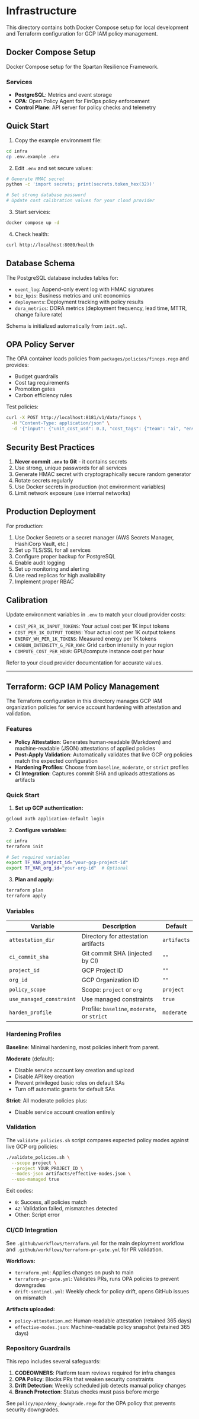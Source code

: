 # Infrastructure

This directory contains both Docker Compose setup for local development and Terraform configuration for GCP IAM policy management.

## Docker Compose Setup

Docker Compose setup for the Spartan Resilience Framework.

### Services

- **PostgreSQL**: Metrics and event storage
- **OPA**: Open Policy Agent for FinOps policy enforcement
- **Control Plane**: API server for policy checks and telemetry

## Quick Start

1. Copy the example environment file:
```bash
cd infra
cp .env.example .env
```

2. Edit `.env` and set secure values:
```bash
# Generate HMAC secret
python -c 'import secrets; print(secrets.token_hex(32))'

# Set strong database password
# Update cost calibration values for your cloud provider
```

3. Start services:
```bash
docker compose up -d
```

4. Check health:
```bash
curl http://localhost:8080/health
```

## Database Schema

The PostgreSQL database includes tables for:

- `event_log`: Append-only event log with HMAC signatures
- `biz_kpis`: Business metrics and unit economics
- `deployments`: Deployment tracking with policy results
- `dora_metrics`: DORA metrics (deployment frequency, lead time, MTTR, change failure rate)

Schema is initialized automatically from `init.sql`.

## OPA Policy Server

The OPA container loads policies from `packages/policies/finops.rego` and provides:

- Budget guardrails
- Cost tag requirements
- Promotion gates
- Carbon efficiency rules

Test policies:
```bash
curl -X POST http://localhost:8181/v1/data/finops \
  -H "Content-Type: application/json" \
  -d '{"input": {"unit_cost_usd": 0.3, "cost_tags": {"team": "ai", "environment": "dev"}}}'
```

## Security Best Practices

1. **Never commit `.env` to Git** - it contains secrets
2. Use strong, unique passwords for all services
3. Generate HMAC secret with cryptographically secure random generator
4. Rotate secrets regularly
5. Use Docker secrets in production (not environment variables)
6. Limit network exposure (use internal networks)

## Production Deployment

For production:

1. Use Docker Secrets or a secret manager (AWS Secrets Manager, HashiCorp Vault, etc.)
2. Set up TLS/SSL for all services
3. Configure proper backup for PostgreSQL
4. Enable audit logging
5. Set up monitoring and alerting
6. Use read replicas for high availability
7. Implement proper RBAC

## Calibration

Update environment variables in `.env` to match your cloud provider costs:

- `COST_PER_1K_INPUT_TOKENS`: Your actual cost per 1K input tokens
- `COST_PER_1K_OUTPUT_TOKENS`: Your actual cost per 1K output tokens
- `ENERGY_WH_PER_1K_TOKENS`: Measured energy per 1K tokens
- `CARBON_INTENSITY_G_PER_KWH`: Grid carbon intensity in your region
- `COMPUTE_COST_PER_HOUR`: GPU/compute instance cost per hour

Refer to your cloud provider documentation for accurate values.

---

## Terraform: GCP IAM Policy Management

The Terraform configuration in this directory manages GCP IAM organization policies for service account hardening with attestation and validation.

### Features

- **Policy Attestation**: Generates human-readable (Markdown) and machine-readable (JSON) attestations of applied policies
- **Post-Apply Validation**: Automatically validates that live GCP org policies match the expected configuration
- **Hardening Profiles**: Choose from `baseline`, `moderate`, or `strict` profiles
- **CI Integration**: Captures commit SHA and uploads attestations as artifacts

### Quick Start

1. **Set up GCP authentication:**
```bash
gcloud auth application-default login
```

2. **Configure variables:**
```bash
cd infra
terraform init

# Set required variables
export TF_VAR_project_id="your-gcp-project-id"
export TF_VAR_org_id="your-org-id"  # Optional
```

3. **Plan and apply:**
```bash
terraform plan
terraform apply
```

### Variables

| Variable | Description | Default |
|----------|-------------|---------|
| `attestation_dir` | Directory for attestation artifacts | `artifacts` |
| `ci_commit_sha` | Git commit SHA (injected by CI) | `""` |
| `project_id` | GCP Project ID | `""` |
| `org_id` | GCP Organization ID | `""` |
| `policy_scope` | Scope: `project` or `org` | `project` |
| `use_managed_constraint` | Use managed constraints | `true` |
| `harden_profile` | Profile: `baseline`, `moderate`, or `strict` | `moderate` |

### Hardening Profiles

**Baseline**: Minimal hardening, most policies inherit from parent.

**Moderate** (default):
- Disable service account key creation and upload
- Disable API key creation
- Prevent privileged basic roles on default SAs
- Turn off automatic grants for default SAs

**Strict**: All moderate policies plus:
- Disable service account creation entirely

### Validation

The `validate_policies.sh` script compares expected policy modes against live GCP org policies:

```bash
./validate_policies.sh \
  --scope project \
  --project YOUR_PROJECT_ID \
  --modes-json artifacts/effective-modes.json \
  --use-managed true
```

Exit codes:
- `0`: Success, all policies match
- `42`: Validation failed, mismatches detected
- Other: Script error

### CI/CD Integration

See `.github/workflows/terraform.yml` for the main deployment workflow and `.github/workflows/terraform-pr-gate.yml` for PR validation.

**Workflows:**
- `terraform.yml`: Applies changes on push to main
- `terraform-pr-gate.yml`: Validates PRs, runs OPA policies to prevent downgrades
- `drift-sentinel.yml`: Weekly check for policy drift, opens GitHub issues on mismatch

**Artifacts uploaded:**
- `policy-attestation.md`: Human-readable attestation (retained 365 days)
- `effective-modes.json`: Machine-readable policy snapshot (retained 365 days)

### Repository Guardrails

This repo includes several safeguards:

1. **CODEOWNERS**: Platform team reviews required for infra changes
2. **OPA Policy**: Blocks PRs that weaken security constraints
3. **Drift Detection**: Weekly scheduled job detects manual policy changes
4. **Branch Protection**: Status checks must pass before merge

See `policy/opa/deny_downgrade.rego` for the OPA policy that prevents security downgrades.
